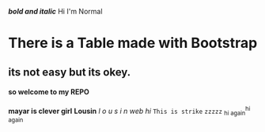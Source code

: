 ***bold and italic***
Hi I'm Normal
# There is a Table made with Bootstrap
## its not easy but its okey.
#### so welcome to my REPO
**mayar is clever girl**
__Lousin__
_l o u s i n_
*web*
_hi_
``This is strike``
`zzzzz`
<sub>hi again</sub><sup>hi again</sup>

